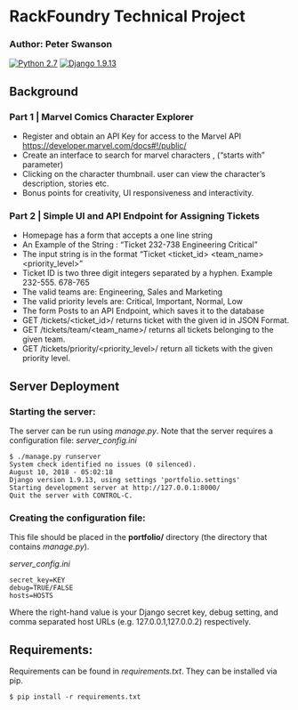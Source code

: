 # RackFoundry Technical Project
### Author: Peter Swanson
[![Python 2.7](https://img.shields.io/badge/Python-2.7-brightgreen.svg)](https://www.python.org/downloads/release/python-2714/)
[![Django 1.9.13](https://img.shields.io/badge/Django-1.9.13-brightgreen.svg)](https://pypi.org/project/Django/1.9.13/)

## Background
### Part 1 | Marvel Comics Character Explorer
- Register and obtain an API Key for access to the Marvel API https://developer.marvel.com/docs#!/public/
- Create an interface to search for marvel characters , (“starts with” parameter)
- Clicking on the character thumbnail. user can view the character’s description, stories etc.
- Bonus points for creativity, UI responsiveness and interactivity.

### Part 2 | Simple UI and API Endpoint for Assigning Tickets
- Homepage has a form that accepts a one line string
- An Example of the String : “Ticket 232-738 Engineering Critical”
- The input string is in the format “Ticket <ticket_id> <team_name> <priority_level>”
- Ticket ID is two three digit integers separated by a hyphen. Example 232-555. 678-765
- The valid teams are: Engineering, Sales and Marketing
- The valid priority levels are: Critical, Important, Normal, Low
- The form Posts to an API Endpoint, which saves it to the database
- GET /tickets/<ticket_id>/ returns ticket with the given id in JSON Format.
- GET /tickets/team/<team_name>/ returns all tickets belonging to the given team.
- GET /tickets/priority/<priority_level>/ return all tickets with the given priority level.

## Server Deployment
### Starting the server:

The server can be run using <i>manage.py</i>. Note that the server requires a configuration file: <i>server_config.ini</i>
 
 ```
$ ./manage.py runserver
System check identified no issues (0 silenced).
August 10, 2018 - 05:02:18
Django version 1.9.13, using settings 'portfolio.settings'
Starting development server at http://127.0.0.1:8000/
Quit the server with CONTROL-C.
 ```

### Creating the configuration file:
This file should be placed in the <b>portfolio/</b> directory (the directory that contains 
<i>manage.py</i>).

<i>server_config.ini</i>
```
secret_key=KEY
debug=TRUE/FALSE
hosts=HOSTS
```
Where the right-hand value is your Django secret key, debug setting, and comma separated host URLs (e.g. 127.0.0.1,127.0.0.2) respectively. 


## Requirements:
Requirements can be found in <i>requirements.txt</i>. They can be installed via pip.
```
$ pip install -r requirements.txt
```